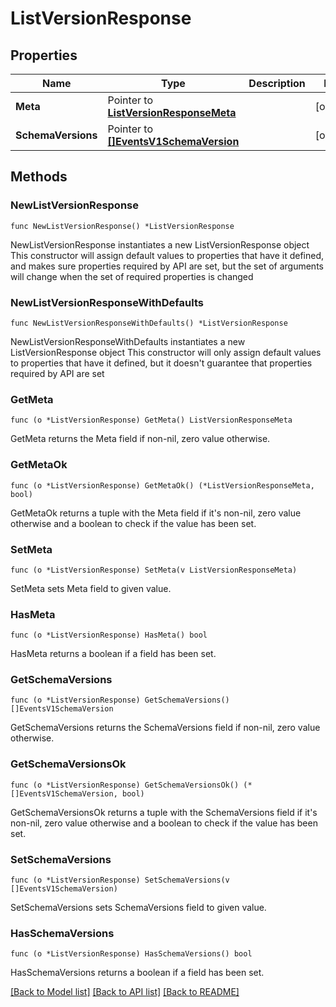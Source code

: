 # ListVersionResponse

## Properties

Name | Type | Description | Notes
------------ | ------------- | ------------- | -------------
**Meta** | Pointer to [**ListVersionResponseMeta**](ListVersionResponse_meta.md) |  | [optional] 
**SchemaVersions** | Pointer to [**[]EventsV1SchemaVersion**](EventsV1SchemaVersion.md) |  | [optional] 

## Methods

### NewListVersionResponse

`func NewListVersionResponse() *ListVersionResponse`

NewListVersionResponse instantiates a new ListVersionResponse object
This constructor will assign default values to properties that have it defined,
and makes sure properties required by API are set, but the set of arguments
will change when the set of required properties is changed

### NewListVersionResponseWithDefaults

`func NewListVersionResponseWithDefaults() *ListVersionResponse`

NewListVersionResponseWithDefaults instantiates a new ListVersionResponse object
This constructor will only assign default values to properties that have it defined,
but it doesn't guarantee that properties required by API are set

### GetMeta

`func (o *ListVersionResponse) GetMeta() ListVersionResponseMeta`

GetMeta returns the Meta field if non-nil, zero value otherwise.

### GetMetaOk

`func (o *ListVersionResponse) GetMetaOk() (*ListVersionResponseMeta, bool)`

GetMetaOk returns a tuple with the Meta field if it's non-nil, zero value otherwise
and a boolean to check if the value has been set.

### SetMeta

`func (o *ListVersionResponse) SetMeta(v ListVersionResponseMeta)`

SetMeta sets Meta field to given value.

### HasMeta

`func (o *ListVersionResponse) HasMeta() bool`

HasMeta returns a boolean if a field has been set.

### GetSchemaVersions

`func (o *ListVersionResponse) GetSchemaVersions() []EventsV1SchemaVersion`

GetSchemaVersions returns the SchemaVersions field if non-nil, zero value otherwise.

### GetSchemaVersionsOk

`func (o *ListVersionResponse) GetSchemaVersionsOk() (*[]EventsV1SchemaVersion, bool)`

GetSchemaVersionsOk returns a tuple with the SchemaVersions field if it's non-nil, zero value otherwise
and a boolean to check if the value has been set.

### SetSchemaVersions

`func (o *ListVersionResponse) SetSchemaVersions(v []EventsV1SchemaVersion)`

SetSchemaVersions sets SchemaVersions field to given value.

### HasSchemaVersions

`func (o *ListVersionResponse) HasSchemaVersions() bool`

HasSchemaVersions returns a boolean if a field has been set.


[[Back to Model list]](../README.md#documentation-for-models) [[Back to API list]](../README.md#documentation-for-api-endpoints) [[Back to README]](../README.md)


